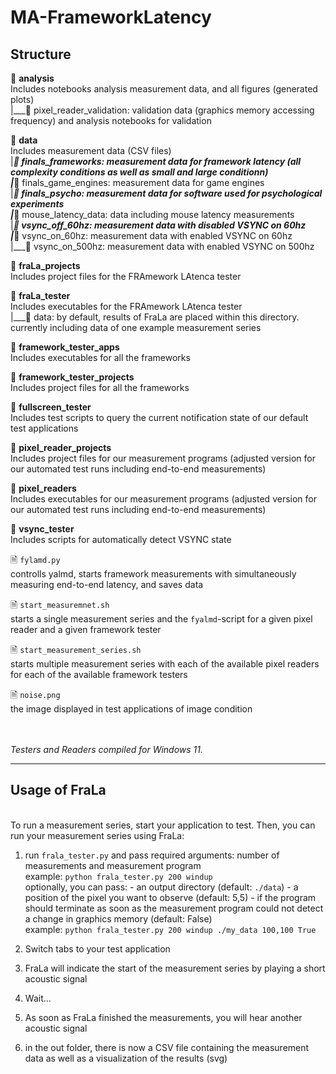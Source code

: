 # MA-FrameworkLatency

## Structure

📁 **analysis**
<br>Includes notebooks analysis measurement data, and all figures (generated plots)
<br>|___📁 pixel_reader_validation: validation data (graphics memory accessing frequency) and analysis notebooks for validation

📁 **data**
<br>Includes measurement data (CSV files)
<br>|___📁 finals_frameworks: measurement data for framework latency (all complexity conditions as well as small and large conditionn)
<br>|___📁 finals_game_engines: measurement data for game engines
<br>|___📁 finals_psycho: measurement data for software used for psychological experiments
<br>|___📁 mouse_latency_data: data including mouse latency measurements
<br>|___📁 vsync_off_60hz: measurement data with disabled VSYNC on 60hz
<br>|___📁 vsync_on_60hz: measurement data with enabled VSYNC on 60hz
<br>|___📁 vsync_on_500hz: measurement data with enabled VSYNC on 500hz

📁 **fraLa_projects**
<br>Includes project files for the FRAmework LAtenca tester

📁 **fraLa_tester**
<br>Includes executables for the FRAmework LAtenca tester
<br>|___📁 data: by default, results of FraLa are placed within this directory. currently including data of one example measurement series

📁 **framework_tester_apps**
<br>Includes executables for all the frameworks

📁 **framework_tester_projects**
<br>Includes project files for all the frameworks

📁 **fullscreen_tester**
<br>Includes test scripts to query the current notification state of our default test applications

📁 **pixel_reader_projects**
<br>Includes project files for our measurement programs (adjusted version for our automated test runs including end-to-end measurements)

📁 **pixel_readers**
<br>Includes executables for our measurement programs (adjusted version for our automated test runs including end-to-end measurements)

📁 **vsync_tester**
<br> Includes scripts for automatically detect VSYNC state

🗎 `fylamd.py`
<br>controlls yalmd, starts framework measurements with simultaneously measuring end-to-end latency, and saves data

🗎 `start_measuremnet.sh`
<br>starts a single measurement series and the `fyalmd`-script for a given pixel reader and a given framework tester

🗎 `start_measurement_series.sh`
<br>starts multiple measurement series with each of the available pixel readers for each of the available framework testers

🗎 `noise.png`
<br>the image displayed in test applications of image condition

<br><br>_Testers and Readers compiled for Windows 11._

---

## Usage of FraLa

<br> To run a measurement series, start your application to test.
Then, you can run your measurement series using FraLa:

1. run `frala_tester.py` and pass required arguments: number of measurements and measurement program
   <br> example: `python frala_tester.py 200 windup`
   <br> optionally, you can pass: - an output directory (default: `./data`) - a position of the pixel you want to observe (default: 5,5) - if the program should terminate as soon as the measurement program could not detect a change in graphics memory (default: False)
   <br> example: `python frala_tester.py 200 windup ./my_data 100,100 True`

2. Switch tabs to your test application
3. FraLa will indicate the start of the measurement series by playing a short acoustic signal
4. Wait...
5. As soon as FraLa finished the measurements, you will hear another acoustic signal
6. in the out folder, there is now a CSV file containing the measurement data as well as a visualization of the results (svg)
